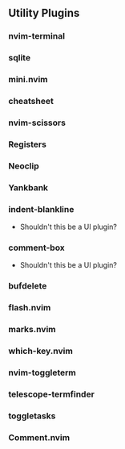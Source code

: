 
## Utility Plugins

### nvim-terminal


### sqlite


### mini.nvim


### cheatsheet


### nvim-scissors


### Registers


### Neoclip


### Yankbank


### indent-blankline

- Shouldn't this be a UI plugin?

### comment-box

- Shouldn't this be a UI plugin?

### bufdelete


### flash.nvim


### marks.nvim


### which-key.nvim


### nvim-toggleterm


### telescope-termfinder


### toggletasks


### Comment.nvim


### 


### 

